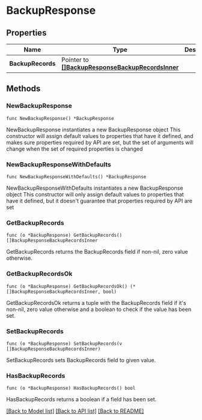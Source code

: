 # BackupResponse

## Properties

Name | Type | Description | Notes
------------ | ------------- | ------------- | -------------
**BackupRecords** | Pointer to [**[]BackupResponseBackupRecordsInner**](BackupResponseBackupRecordsInner.md) |  | [optional] 

## Methods

### NewBackupResponse

`func NewBackupResponse() *BackupResponse`

NewBackupResponse instantiates a new BackupResponse object
This constructor will assign default values to properties that have it defined,
and makes sure properties required by API are set, but the set of arguments
will change when the set of required properties is changed

### NewBackupResponseWithDefaults

`func NewBackupResponseWithDefaults() *BackupResponse`

NewBackupResponseWithDefaults instantiates a new BackupResponse object
This constructor will only assign default values to properties that have it defined,
but it doesn't guarantee that properties required by API are set

### GetBackupRecords

`func (o *BackupResponse) GetBackupRecords() []BackupResponseBackupRecordsInner`

GetBackupRecords returns the BackupRecords field if non-nil, zero value otherwise.

### GetBackupRecordsOk

`func (o *BackupResponse) GetBackupRecordsOk() (*[]BackupResponseBackupRecordsInner, bool)`

GetBackupRecordsOk returns a tuple with the BackupRecords field if it's non-nil, zero value otherwise
and a boolean to check if the value has been set.

### SetBackupRecords

`func (o *BackupResponse) SetBackupRecords(v []BackupResponseBackupRecordsInner)`

SetBackupRecords sets BackupRecords field to given value.

### HasBackupRecords

`func (o *BackupResponse) HasBackupRecords() bool`

HasBackupRecords returns a boolean if a field has been set.


[[Back to Model list]](../README.md#documentation-for-models) [[Back to API list]](../README.md#documentation-for-api-endpoints) [[Back to README]](../README.md)


